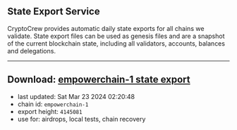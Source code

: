 ## State Export Service
CryptoCrew provides automatic daily state exports for all chains we validate. State export files can be used as genesis files and are a snapshot of the current blockchain state, including all validators, accounts, balances and delegations.

---
**Download: [empowerchain-1 state export](https://dl-eu2.ccvalidators.com/SERVICE/empowerchain/empowerchain-1_export_4145081.json)**
---

- last updated: Sat Mar 23 2024 02:20:48
- chain id: `empowerchain-1`
- export height: `4145081`
- use for: airdrops, local tests, chain recovery
